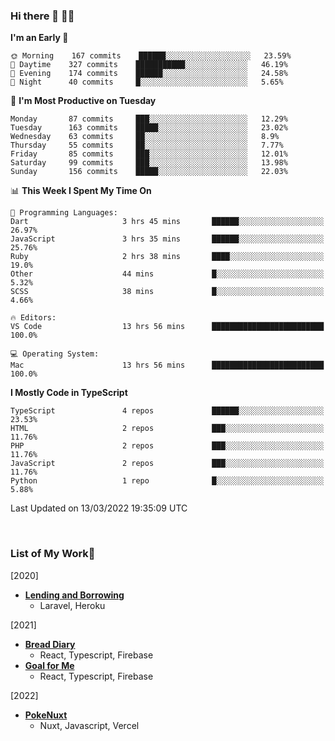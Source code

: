 ### Hi there 👋 🧑‍💻



<!--START_SECTION:waka-->
**I'm an Early 🐤** 

```text
🌞 Morning    167 commits    ██████░░░░░░░░░░░░░░░░░░░   23.59% 
🌆 Daytime    327 commits    ███████████░░░░░░░░░░░░░░   46.19% 
🌃 Evening    174 commits    ██████░░░░░░░░░░░░░░░░░░░   24.58% 
🌙 Night      40 commits     █░░░░░░░░░░░░░░░░░░░░░░░░   5.65%

```
📅 **I'm Most Productive on Tuesday** 

```text
Monday       87 commits     ███░░░░░░░░░░░░░░░░░░░░░░   12.29% 
Tuesday      163 commits    █████░░░░░░░░░░░░░░░░░░░░   23.02% 
Wednesday    63 commits     ██░░░░░░░░░░░░░░░░░░░░░░░   8.9% 
Thursday     55 commits     ██░░░░░░░░░░░░░░░░░░░░░░░   7.77% 
Friday       85 commits     ███░░░░░░░░░░░░░░░░░░░░░░   12.01% 
Saturday     99 commits     ███░░░░░░░░░░░░░░░░░░░░░░   13.98% 
Sunday       156 commits    █████░░░░░░░░░░░░░░░░░░░░   22.03%

```


📊 **This Week I Spent My Time On** 

```text
💬 Programming Languages: 
Dart                     3 hrs 45 mins       ██████░░░░░░░░░░░░░░░░░░░   26.97% 
JavaScript               3 hrs 35 mins       ██████░░░░░░░░░░░░░░░░░░░   25.76% 
Ruby                     2 hrs 38 mins       ████░░░░░░░░░░░░░░░░░░░░░   19.0% 
Other                    44 mins             █░░░░░░░░░░░░░░░░░░░░░░░░   5.32% 
SCSS                     38 mins             █░░░░░░░░░░░░░░░░░░░░░░░░   4.66%

🔥 Editors: 
VS Code                  13 hrs 56 mins      █████████████████████████   100.0%

💻 Operating System: 
Mac                      13 hrs 56 mins      █████████████████████████   100.0%

```

**I Mostly Code in TypeScript** 

```text
TypeScript               4 repos             ██████░░░░░░░░░░░░░░░░░░░   23.53% 
HTML                     2 repos             ███░░░░░░░░░░░░░░░░░░░░░░   11.76% 
PHP                      2 repos             ███░░░░░░░░░░░░░░░░░░░░░░   11.76% 
JavaScript               2 repos             ███░░░░░░░░░░░░░░░░░░░░░░   11.76% 
Python                   1 repo              █░░░░░░░░░░░░░░░░░░░░░░░░   5.88%

```



 Last Updated on 13/03/2022 19:35:09 UTC
<!--END_SECTION:waka-->


<br />

### List of My Work🚀
[2020]
- [**Lending and Borrowing**](https://lending-and-borrowing.herokuapp.com/)
  - Laravel, Heroku

[2021]
- [**Bread Diary**](https://bread-diary-web.web.app/)
  - React, Typescript, Firebase
- [**Goal for Me**](https://goal-for-me.web.app/)
  - React, Typescript, Firebase

[2022]
- [**PokeNuxt**](https://pokenuxt.vercel.app/)
  - Nuxt, Javascript, Vercel

